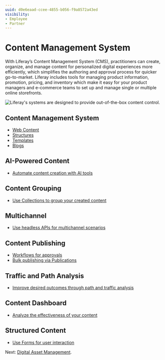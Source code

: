 ```yaml
---
uuid: d0e6eaad-ccee-4855-b056-f9a8572a43ed
visibility:
- Employee
- Partner
---
```


# Content Management System

With Liferay’s Content Management System (CMS), practitioners can create, organize, and manage content for personalized digital experiences more efficiently, which simplifies the authoring and approval process for quicker go-to-market. Liferay includes tools for managing product information, promotion, pricing, and inventory which make it easy for your product managers and e-commerce teams to set up and manage single or multiple online storefronts.

![Liferay's systems are designed to provide out-of-the-box content control.](./content-management-system/images/01.png)

## Content Management System

* [Web Content](https://learn.liferay.com/w/dxp/content-authoring-and-management/web-content)
* [Structures](https://learn.liferay.com/w/dxp/content-authoring-and-management/web-content/web-content-structures)
* [Templates](https://learn.liferay.com/w/dxp/content-authoring-and-management/web-content/web-content-templates)
* [Blogs](https://learn.liferay.com/w/dxp/content-authoring-and-management/blogs)

## AI-Powered Content

* [Automate content creation with AI tools](https://learn.liferay.com/w/dxp/content-authoring-and-management/web-content/web-content-articles/generating-text-content-using-ai)

## Content Grouping

* [Use Collections to group your created content](https://learn.liferay.com/w/dxp/site-building/displaying-content/collections-and-collection-pages)

## Multichannel

* [Use headless APIs for multichannel scenarios](https://learn.liferay.com/w/dxp/headless-delivery/using-liferay-as-a-headless-platform)

## Content Publishing

* [Workflows for approvals](https://learn.liferay.com/w/dxp/process-automation/workflow)
* [Bulk publishing via Publications](https://learn.liferay.com/w/dxp/site-building/publishing-tools/publications)

## Traffic and Path Analysis

* [Improve desired outcomes through path and traffic analysis](https://learn.liferay.com/web/guest/w/analytics-cloud/touchpoints/pages/paths)

## Content Dashboard

* [Analyze the effectiveness of your content](https://learn.liferay.com/w/dxp/content-authoring-and-management/content-dashboard)

## Structured Content

* [Use Forms for user interaction](https://learn.liferay.com/w/dxp/process-automation/forms/introduction-to-forms)

Next: [Digital Asset Management](./digital-asset-management.md).
